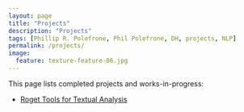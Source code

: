 ```yaml
---
layout: page
title: "Projects"
description: "Projects"
tags: [Phillip R. Polefrone, Phil Polefrone, DH, projects, NLP]
permalink: /projects/
image:
  feature: texture-feature-06.jpg
---
```


This page lists completed projects and works-in-progress:

* [Roget Tools for Textual Analysis](http://prpole.github.io/roget-tools/)